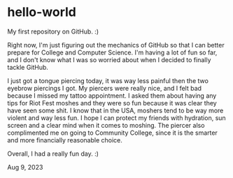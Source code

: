 # hello-world
My first repository on GitHub. :)

Right now, I'm just figuring out the mechanics of GitHub so that I can better prepare for College and Computer Science. I'm having a lot of fun so far, and I don't know what I was so worried about when I decided to finally tackle GitHub.

I just got a tongue piercing today, it was way less painful then the two eyebrow piercings I got. My piercers were really nice, and I felt bad because I missed my tattoo appointment. I asked them about having any tips for Riot Fest moshes and they were so fun because it was clear they have seen some shit. I know that in the USA, moshers tend to be way more violent and way less fun. I hope I can protect my friends with hydration, sun screen and a clear mind when it comes to moshing. The piercer also complimented me on going to Community College, since it is the smarter and more financially reasonable choice.

Overall, I had a really fun day. :)

Aug 9, 2023
